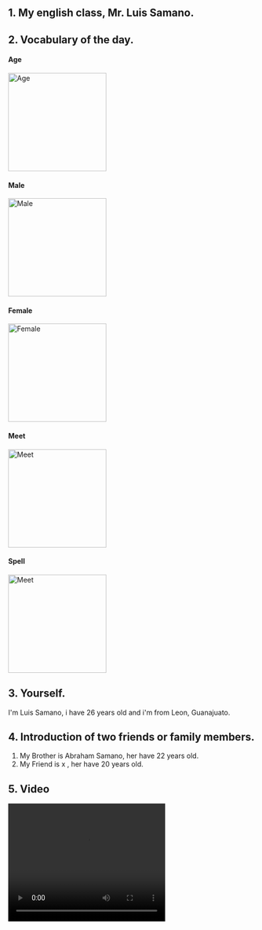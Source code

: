 ## 1. My english class, Mr. Luis Samano.

## 2. Vocabulary of the day.
#### Age
<img src="https://cdn.pixabay.com/photo/2017/07/22/23/24/cake-2530224_960_720.jpg" alt="Age" width="200"/>

#### Male
<img src="https://www.hghhelp.info/antiagingblog/wp-content/uploads/2011/09/malesymbol.png" alt="Male" width="200" />

#### Female
<img src="https://feistyfeminism.files.wordpress.com/2014/04/female-symbol.jpeg" alt="Female" width="200" />

#### Meet
<img src="https://digitalsenior.sg/wp-content/uploads/2015/08/meet-new-friends.jpg" alt="Meet" width="200" />

#### Spell
<img src="https://1.bp.blogspot.com/-wSd73tIVK2o/Tf9Lzam-C0I/AAAAAAAAAyY/w8TG3EqUT3U/s640/alphabet.gif" alt="Meet" width="200" />


## 3. Yourself.
I'm Luis Samano, i have 26 years old and i'm from Leon, Guanajuato.

## 4. Introduction of two friends or family members.
1. My Brother is Abraham Samano, her have 22 years old.
2. My Friend is x , her have 20 years old.

## 5. Video
<video width="320" height="240" controls>
  <source src="movie.mp4" type="video/mp4">
</video>
